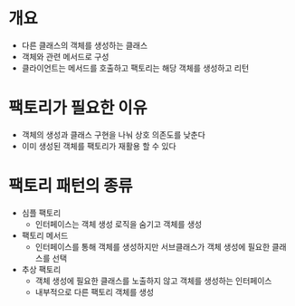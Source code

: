 # 개요
- 다른 클래스의 객체를 생성하는 클래스
- 객체와 관련 메서드로 구성
- 클라이언트는 메서드를 호출하고 팩토리는 해당 객체를 생성하고 리턴

# 팩토리가 필요한 이유
- 객체의 생성과 클래스 구현을 나눠 상호 의존도를 낮춘다
- 이미 생성된 객체를 팩토리가 재활용 할 수 있다

# 팩토리 패턴의 종류
- 심플 팩토리
  - 인터페이스는 객체 생성 로직을 숨기고 객체를 생성
- 팩토리 메서드
  - 인터페이스를 통해 객체를 생성하지만 서브클래스가 객체 생성에 필요한 클래스를 선택
- 추상 팩토리
  - 객체 생성에 필요한 클래스를 노출하지 않고 객체를 생성하는 인터페이스
  - 내부적으로 다른 팩토리 객체를 생성
